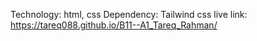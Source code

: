 Technology: html, css 
Dependency: Tailwind css
live link:
https://tareq088.github.io/B11--A1_Tareq_Rahman/
